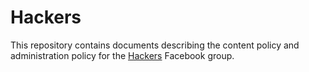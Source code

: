 Hackers
=======

This repository contains documents describing the content policy and administration policy for the [Hackers](https://www.facebook.com/groups/1659221770989008/) Facebook group.
